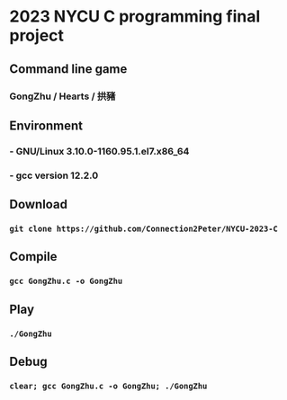 # 2023 NYCU C programming final project

## Command line game
### GongZhu / Hearts / 拱豬

## Environment
### - **GNU/Linux 3.10.0-1160.95.1.el7.x86_64**
### - **gcc version 12.2.0**

## Download
### ```git clone https://github.com/Connection2Peter/NYCU-2023-C```

## Compile
### ```gcc GongZhu.c -o GongZhu```

## Play
### ```./GongZhu```

## Debug
### ```clear; gcc GongZhu.c -o GongZhu; ./GongZhu```
